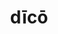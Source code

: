 ---
title: dīcō
meaning: to say
ch: 10
pos: verb
secondppstem: dīc
infend: ere
infhyph: -ere
nminfend: ere
nminfhyph: -ere
conjugation: third
derivative: dictator, contradiction
---
